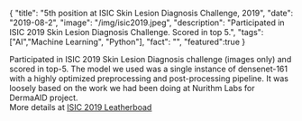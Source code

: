 {
  "title": "5th position at ISIC Skin Lesion Diagnosis Challenge, 2019",
  "date": "2019-08-2",
  "image": "/img/isic2019.jpeg",
  "description": "Participated in ISIC 2019 Skin Lesion Diagnosis Challenge. Scored in top 5.",
  "tags": ["AI","Machine Learning", "Python"],
  "fact": "",
  "featured":true
}

Participated in ISIC 2019 Skin Lesion Diagnosis challenge (images only) and scored in top-5. The model we used was a single instance of densenet-161 with a highly optimized preprocessing and post-processing pipeline. It was loosely based on the work we had been doing at Nurithm Labs for DermaAID project.<br/>More details at <a href="https://challenge2019.isic-archive.com/leaderboard.html"><u> ISIC 2019 Leatherboad </u></a>
